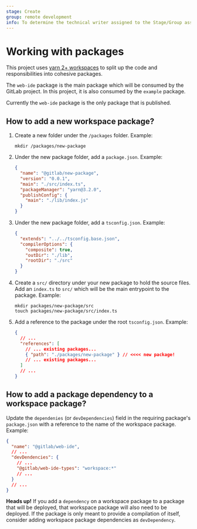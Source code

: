 ```yaml
---
stage: Create
group: remote development
info: To determine the technical writer assigned to the Stage/Group associated with this page, see https://about.gitlab.com/handbook/product/ux/technical-writing/#assignments
---
```


# Working with packages

This project uses [yarn 2+ workspaces](https://yarnpkg.com/features/workspaces) to
split up the code and responsibilities into cohesive packages.

The `web-ide` package is the main package which will be consumed by the GitLab project. In this
project, it is also consumed by the `example` package.

Currently the `web-ide` package is the only package that is published.

## How to add a new workspace package?

1. Create a new folder under the `/packages` folder. Example:

   ```shell
   mkdir /packages/new-package
   ```

2. Under the new package folder, add a `package.json`. Example:

   ```json
   {
     "name": "@gitlab/new-package",
     "version": "0.0.1",
     "main": "./src/index.ts",
     "packageManager": "yarn@3.2.0",
     "publishConfig": {
       "main": "./lib/index.js"
     }
   }
   ```

3. Under the new package folder, add a `tsconfig.json`. Example:

   ```json
   {
     "extends": "../../tsconfig.base.json",
     "compilerOptions": {
       "composite": true,
       "outDir": "./lib",
       "rootDir": "./src"
     }
   }
   ```

4. Create a `src/` directory under your new package to hold the source files. Add an `index.ts` to `src/` which will be the main entrypoint to the package. Example:

   ```shell
   mkdir packages/new-package/src
   touch packages/new-package/src/index.ts
   ```

5. Add a reference to the package under the root `tsconfig.json`. Example:

   ```json
   {
     // ...
     "references": [
       // ... existing packages...
       { "path": "./packages/new-package" } // <<<< new package!
       // ... existing packages...
     ]
     // ...
   }
   ```

## How to add a package dependency to a workspace package?

Update the `dependenies` (or `devDependencies`) field in the requiring package's `package.json` with a reference to the name of the workspace package. Example:

```json
{
  "name": "@gitlab/web-ide",
  // ...
  "devDendencies": {
    // ...
    "@gitlab/web-ide-types": "workspace:*"
    // ...
  }
  // ...
}
```

**Heads up!** If you add a `dependency` on a workspace package to a package that will be deployed, that workspace package will also need to be deployed. If the package is only meant to provide a compilation of itself, consider adding workspace package dependencies as `devDependency`.
